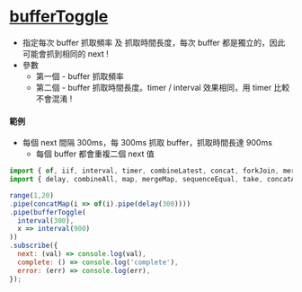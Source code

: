 # [bufferToggle](https://rxjs.dev/api/operators/bufferToggle)

- 指定每次 buffer 抓取頻率 及 抓取時間長度，每次 buffer 都是獨立的，因此可能會抓到相同的 next !
- 參數
  - 第一個 - buffer 抓取頻率
  - 第二個 - buffer 抓取時間長度。timer / interval 效果相同，用 timer 比較不會混淆 !

#### 範例

- 每個 next 間隔 300ms，每 300ms 抓取 buffer，抓取時間長達 900ms
  - 每個 buffer 都會重複二個 next 值

```js
import { of, iif, interval, timer, combineLatest, concat, forkJoin, merge, race, zip, range } from 'rxjs';
import { delay, combineAll, map, mergeMap, sequenceEqual, take, concatAll, startWith, endWith, concatMap, mergeAll, pairwise, mapTo, raceWith, withLatestFrom, zipWith, throttleTime, debounce, buffer, bufferCount, bufferTime, bufferToggle } from 'rxjs/operators';

range(1,20)
.pipe(concatMap(i => of(i).pipe(delay(300))))
.pipe(bufferToggle(
  interval(300),
  x => interval(900)
))
.subscribe({
  next: (val) => console.log(val),
  complete: () => console.log('complete'),
  error: (err) => console.log(err),
});
```